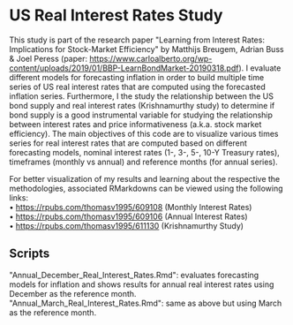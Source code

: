 # US Real Interest Rates Study
This study is part of the research paper "Learning from Interest Rates: Implications for Stock-Market Efficiency" by Matthijs Breugem, Adrian Buss &amp; Joel Peress (paper: https://www.carloalberto.org/wp-content/uploads/2019/01/BBP-LearnBondMarket-20190318.pdf). I evaluate different models for forecasting inflation in order to build multiple time series of US real interest rates that are computed using the forecasted inflation series. Furthermore, I the study the relationship between the US bond supply and real interest rates (Krishnamurthy study) to determine if bond supply is a good instrumental variable for studying the relationship between interest rates and price informativeness (a.k.a. stock market efficiency). The main objectives of this code are to visualize various times series for real interest rates that are computed based on different forecasting models, nominal interest rates (1-, 3-, 5-, 10-Y Treasury rates), timeframes (monthly vs annual) and reference months (for annual series). 

For better visualization of my results and learning about the respective the methodologies, associated RMarkdowns can be viewed using the following links:  
• https://rpubs.com/thomasv1995/609108 (Monthly Interest Rates)  
• https://rpubs.com/thomasv1995/609106 (Annual Interest Rates)   
• https://rpubs.com/thomasv1995/611130 (Krishnamurthy Study)

## Scripts  

"Annual_December_Real_Interest_Rates.Rmd": evaluates forecasting models for inflation and shows results for annual real interest rates using December as the reference month. 
"Annual_March_Real_Interest_Rates.Rmd": same as above but using March as the reference month. 

